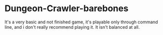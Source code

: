 # Dungeon-Crawler-barebones
It's a very basic and not finished game, it's playable only through command line, and i don't really recommend playing it. It isn't balanced at all.
